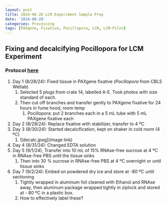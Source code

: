 ```yaml
---
layout: post
title: 2024-08-28 LCM Experiment Sample Prep
date: '2024-08-28'
categories: Processing
tags: [PAXgene, Fixative, Pocillopora, LCM, LCM-Pilot]
---
```


## Fixing and decalcifying Pocillopora for LCM Experiment

### Protocol [here](https://zdellaert.github.io/ZD_Putnam_Lab_Notebook/PAXgene-Fix-Decalc-Protocol/)

1. Day 1 (8/28/24): Fixed tissue in PAXgene fixative (*Pocillopora* from CBLS Wetlab)
   1. Selected 5 plugs from crate 14, labelled A-E. Took photos with size standard of each.
   2. Then cut off branches and transfer gently to PAXgene fixative for 24 hours in fume hood, room temp
      1. Pocillopora: put 2 branches each in a 5 mL tube with 5 mL PAXgene fixative each
2. Day 2 (8/29/24): Replace fixative with stabilizer, transfer to 4 ºC
3. Day 3 (8/30/24): Started decalcification, kept on shaker in cold room (4 ºC)
   1. ![decalc.jpeg](image link)
4. Day 4 (8/31/24): Changed EDTA solution
5. Day 5 (9/1/24), Transfer into 10 mL of 15% RNAse-free sucrose at 4 ºC in RNAse-free PBS until the tissue sinks
   1. Then into 30 % sucrose in RNAse-free PBS at 4 ºC overnight or until tissue sinks
6. Day 7 (9/2/24): Embed on powdered dry ice and store at -80 ºC until sectioning
   1. Tightly wrapped in aluminum foil cleaned with Ethanol and RNAse away, then aluminum package wrapped tightly in ziplock and stored at - 80 ºC in a plastic box.
   2. How to effectively label these?
